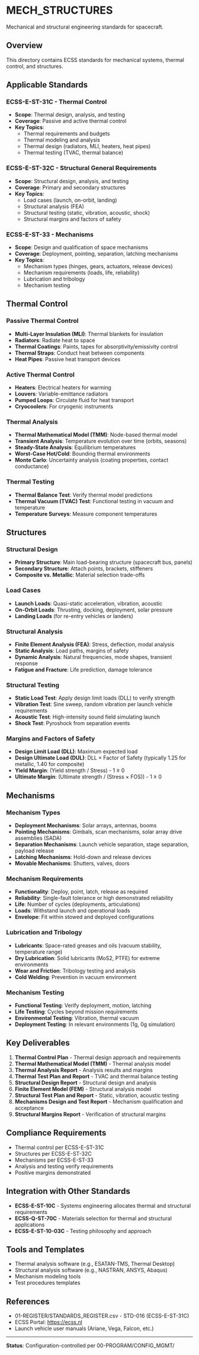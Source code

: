 # MECH_STRUCTURES

Mechanical and structural engineering standards for spacecraft.

## Overview

This directory contains ECSS standards for mechanical systems, thermal control, and structures.

## Applicable Standards

### ECSS-E-ST-31C - Thermal Control
- **Scope**: Thermal design, analysis, and testing
- **Coverage**: Passive and active thermal control
- **Key Topics**:
  - Thermal requirements and budgets
  - Thermal modeling and analysis
  - Thermal design (radiators, MLI, heaters, heat pipes)
  - Thermal testing (TVAC, thermal balance)

### ECSS-E-ST-32C - Structural General Requirements
- **Scope**: Structural design, analysis, and testing
- **Coverage**: Primary and secondary structures
- **Key Topics**:
  - Load cases (launch, on-orbit, landing)
  - Structural analysis (FEA)
  - Structural testing (static, vibration, acoustic, shock)
  - Structural margins and factors of safety

### ECSS-E-ST-33 - Mechanisms
- **Scope**: Design and qualification of space mechanisms
- **Coverage**: Deployment, pointing, separation, latching mechanisms
- **Key Topics**:
  - Mechanism types (hinges, gears, actuators, release devices)
  - Mechanism requirements (loads, life, reliability)
  - Lubrication and tribology
  - Mechanism testing

## Thermal Control

### Passive Thermal Control
- **Multi-Layer Insulation (MLI)**: Thermal blankets for insulation
- **Radiators**: Radiate heat to space
- **Thermal Coatings**: Paints, tapes for absorptivity/emissivity control
- **Thermal Straps**: Conduct heat between components
- **Heat Pipes**: Passive heat transport devices

### Active Thermal Control
- **Heaters**: Electrical heaters for warming
- **Louvers**: Variable-emittance radiators
- **Pumped Loops**: Circulate fluid for heat transport
- **Cryocoolers**: For cryogenic instruments

### Thermal Analysis
- **Thermal Mathematical Model (TMM)**: Node-based thermal model
- **Transient Analysis**: Temperature evolution over time (orbits, seasons)
- **Steady-State Analysis**: Equilibrium temperatures
- **Worst-Case Hot/Cold**: Bounding thermal environments
- **Monte Carlo**: Uncertainty analysis (coating properties, contact conductance)

### Thermal Testing
- **Thermal Balance Test**: Verify thermal model predictions
- **Thermal Vacuum (TVAC) Test**: Functional testing in vacuum and temperature
- **Temperature Surveys**: Measure component temperatures

## Structures

### Structural Design
- **Primary Structure**: Main load-bearing structure (spacecraft bus, panels)
- **Secondary Structure**: Attach points, brackets, stiffeners
- **Composite vs. Metallic**: Material selection trade-offs

### Load Cases
- **Launch Loads**: Quasi-static acceleration, vibration, acoustic
- **On-Orbit Loads**: Thrusting, docking, deployment, solar pressure
- **Landing Loads** (for re-entry vehicles or landers)

### Structural Analysis
- **Finite Element Analysis (FEA)**: Stress, deflection, modal analysis
- **Static Analysis**: Load paths, margins of safety
- **Dynamic Analysis**: Natural frequencies, mode shapes, transient response
- **Fatigue and Fracture**: Life prediction, damage tolerance

### Structural Testing
- **Static Load Test**: Apply design limit loads (DLL) to verify strength
- **Vibration Test**: Sine sweep, random vibration per launch vehicle requirements
- **Acoustic Test**: High-intensity sound field simulating launch
- **Shock Test**: Pyroshock from separation events

### Margins and Factors of Safety
- **Design Limit Load (DLL)**: Maximum expected load
- **Design Ultimate Load (DUL)**: DLL × Factor of Safety (typically 1.25 for metallic, 1.40 for composite)
- **Yield Margin**: (Yield strength / Stress) - 1 ≥ 0
- **Ultimate Margin**: (Ultimate strength / (Stress × FOS)) - 1 ≥ 0

## Mechanisms

### Mechanism Types
- **Deployment Mechanisms**: Solar arrays, antennas, booms
- **Pointing Mechanisms**: Gimbals, scan mechanisms, solar array drive assemblies (SADA)
- **Separation Mechanisms**: Launch vehicle separation, stage separation, payload release
- **Latching Mechanisms**: Hold-down and release devices
- **Movable Mechanisms**: Shutters, valves, doors

### Mechanism Requirements
- **Functionality**: Deploy, point, latch, release as required
- **Reliability**: Single-fault tolerance or high demonstrated reliability
- **Life**: Number of cycles (deployments, articulations)
- **Loads**: Withstand launch and operational loads
- **Envelope**: Fit within stowed and deployed configurations

### Lubrication and Tribology
- **Lubricants**: Space-rated greases and oils (vacuum stability, temperature range)
- **Dry Lubrication**: Solid lubricants (MoS2, PTFE) for extreme environments
- **Wear and Friction**: Tribology testing and analysis
- **Cold Welding**: Prevention in vacuum environment

### Mechanism Testing
- **Functional Testing**: Verify deployment, motion, latching
- **Life Testing**: Cycles beyond mission requirements
- **Environmental Testing**: Vibration, thermal vacuum
- **Deployment Testing**: In relevant environments (1g, 0g simulation)

## Key Deliverables

1. **Thermal Control Plan** - Thermal design approach and requirements
2. **Thermal Mathematical Model (TMM)** - Thermal analysis model
3. **Thermal Analysis Report** - Analysis results and margins
4. **Thermal Test Plan and Report** - TVAC and thermal balance testing
5. **Structural Design Report** - Structural design and analysis
6. **Finite Element Model (FEM)** - Structural analysis model
7. **Structural Test Plan and Report** - Static, vibration, acoustic testing
8. **Mechanisms Design and Test Report** - Mechanism qualification and acceptance
9. **Structural Margins Report** - Verification of structural margins

## Compliance Requirements

- Thermal control per ECSS-E-ST-31C
- Structures per ECSS-E-ST-32C
- Mechanisms per ECSS-E-ST-33
- Analysis and testing verify requirements
- Positive margins demonstrated

## Integration with Other Standards

- **ECSS-E-ST-10C** - Systems engineering allocates thermal and structural requirements
- **ECSS-Q-ST-70C** - Materials selection for thermal and structural applications
- **ECSS-E-ST-10-03C** - Testing philosophy and approach

## Tools and Templates

- Thermal analysis software (e.g., ESATAN-TMS, Thermal Desktop)
- Structural analysis software (e.g., NASTRAN, ANSYS, Abaqus)
- Mechanism modeling tools
- Test procedures templates

## References

- 01-REGISTER/STANDARDS_REGISTER.csv - STD-016 (ECSS-E-ST-31C)
- ECSS Portal: https://ecss.nl
- Launch vehicle user manuals (Ariane, Vega, Falcon, etc.)

---

**Status**: Configuration-controlled per 00-PROGRAM/CONFIG_MGMT/
